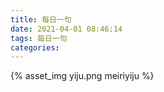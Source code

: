 ```yaml
---
title: 每日一句
date: 2021-04-01 08:46:14
tags: 每日一句
categories:
---
```

{% asset_img yiju.png meiriyiju %}
